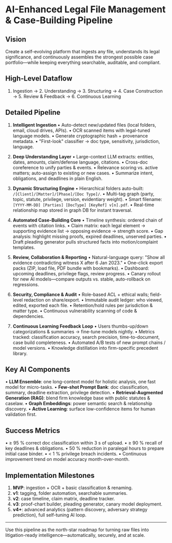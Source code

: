 AI-Enhanced Legal File Management & Case-Building Pipeline
==========================================================

Vision
------

Create a self-evolving platform that ingests any file, understands its legal significance, and continuously assembles the strongest possible case portfolio—while keeping everything searchable, auditable, and compliant.

High-Level Dataflow
-------------------

1. Ingestion → 2. Understanding → 3. Structuring → 4. Case Construction → 5. Review & Feedback → 6. Continuous Learning

Detailed Pipeline
-----------------

1. **Intelligent Ingestion**
   • Auto-detect new/updated files (local folders, email, cloud drives, APIs).
   • OCR scanned items with legal-tuned language models.
   • Generate cryptographic hash + provenance metadata.
   • "First-look" classifier → doc type, sensitivity, jurisdiction, language.

2. **Deep Understanding Layer**
   • Large-context LLM extracts: entities, dates, amounts, claim/defense language, citations.
   • Cross-doc coreference to unify parties & events.
   • Relevance scoring vs. active matters; auto-assign to existing or new cases.
   • Summarize intent, obligations, and deadlines in plain English.

3. **Dynamic Structuring Engine**
   • Hierarchical folders auto-built: `/[Client]/[Matter]/[Phase]/[Doc Type]/`.
   • Multi-tag graph (party, topic, statute, privilege, version, evidentiary weight).
   • Smart filename: `[YYYY-MM-DD] [Parties] [DocType] [KeyRef] v[n].pdf`.
   • Real-time relationship map stored in graph DB for instant traversal.

4. **Automated Case-Building Core**
   • Timeline synthesis: ordered chain of events with citation links.
   • Claim matrix: each legal element → supporting evidence list → opposing evidence → strength score.
   • Gap analysis: highlight missing proofs, expired deadlines, unserved parties.
   • Draft pleading generator pulls structured facts into motion/complaint templates.

5. **Review, Collaboration & Reporting**
   • Natural-language query: "Show all evidence contradicting witness X after 6 Jan 2023."
   • One-click export packs (ZIP, load file, PDF bundle with bookmarks).
   • Dashboard: upcoming deadlines, privilege flags, review progress.
   • Canary rollout for new AI models—compare outputs vs. stable, auto-rollback on regressions.

6. **Security, Compliance & Audit**
   • Role-based ACL + ethical walls; field-level redaction on share/export.
   • Immutable audit ledger: who viewed, edited, exported each file.
   • Retention/hold rules per jurisdiction & matter type.
   • Continuous vulnerability scanning of code & dependencies.

7. **Continuous Learning Feedback Loop**
   • Users thumbs-up/down categorizations & summaries → fine-tune models nightly.
   • Metrics tracked: classification accuracy, search precision, time-to-document, case build completeness.
   • Automated A/B tests of new prompt chains / model versions.
   • Knowledge distillation into firm-specific precedent library.

Key AI Components
-----------------

• **LLM Ensemble**: one long-context model for holistic analysis, one fast model for micro-tasks.
• **Few-shot Prompt Bank**: doc classification, summary, deadline extraction, privilege detection.
• **Retrieval-Augmented Generation (RAG)**: blend firm knowledge base with public statutes & caselaw.
• **Graph Embeddings**: power semantic search & relationship discovery.
• **Active Learning**: surface low-confidence items for human validation first.

Success Metrics
---------------

• ≥ 95 % correct doc classification within 3 s of upload.
• ≥ 90 % recall of key deadlines & obligations.
• 50 % reduction in paralegal hours to prepare initial case binder.
• < 1 % privilege breach incidents.
• Continuous improvement trend on model accuracy month-over-month.

Implementation Milestones
-------------------------

1. **MVP**: ingestion + OCR + basic classification & renaming.
2. **v1**: tagging, folder automation, searchable summaries.
3. **v2**: case timeline, claim matrix, deadline tracker.
4. **v3**: proof-chart builder, pleading generator, canary model deployment.
5. **v4+**: advanced analytics (pattern discovery, adversary strategy prediction), full self-tuning AI loop.

---
Use this pipeline as the north-star roadmap for turning raw files into litigation-ready intelligence—automatically, securely, and at scale.
